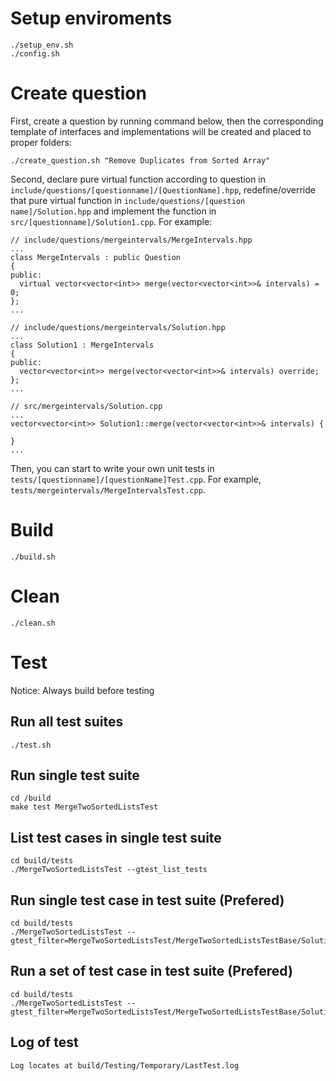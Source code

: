 # Setup enviroments

```
./setup_env.sh
./config.sh
```

# Create question

First, create a question by running command below, then the corresponding template of interfaces and implementations will be created and placed to proper folders:
```
./create_question.sh "Remove Duplicates from Sorted Array"
```
Second, declare pure virtual function according to question in `include/questions/[questionname]/[QuestionName].hpp`, redefine/override that pure virtual function in `include/questions/[question name]/Solution.hpp` and implement the function in `src/[questionname]/Solution1.cpp`. For example:
```
// include/questions/mergeintervals/MergeIntervals.hpp
...
class MergeIntervals : public Question 
{
public:
  virtual vector<vector<int>> merge(vector<vector<int>>& intervals) = 0;
};
...

// include/questions/mergeintervals/Solution.hpp
...
class Solution1 : MergeIntervals
{
public:
  vector<vector<int>> merge(vector<vector<int>>& intervals) override;
};
...

// src/mergeintervals/Solution.cpp
...
vector<vector<int>> Solution1::merge(vector<vector<int>>& intervals) {
    
}
...
```

Then, you can start to write your own unit tests in `tests/[questionname]/[questionName]Test.cpp`. For example, `tests/mergeintervals/MergeIntervalsTest.cpp`.

# Build

```
./build.sh
```

# Clean

```
./clean.sh
```

# Test

Notice: Always build before testing

## Run all test suites

```
./test.sh
```

## Run single test suite

```
cd /build
make test MergeTwoSortedListsTest
```

## List test cases in single test suite

```
cd build/tests
./MergeTwoSortedListsTest --gtest_list_tests
```

## Run single test case in test suite (Prefered)

```
cd build/tests
./MergeTwoSortedListsTest --gtest_filter=MergeTwoSortedListsTest/MergeTwoSortedListsTestBase/Solution1.test11
```

## Run a set of test case in test suite (Prefered)

```
cd build/tests
./MergeTwoSortedListsTest --gtest_filter=MergeTwoSortedListsTest/MergeTwoSortedListsTestBase/Solution1.test1*
```

## Log of test

```
Log locates at build/Testing/Temporary/LastTest.log
```